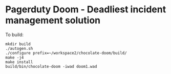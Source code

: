 # Pagerduty Doom - Deadliest incident management solution

To build:
```
mkdir build
./autogen.sh
./configure prefix=~/workspace2/chocolate-doom/build/
make -j4
make install
build/bin/chocolate-doom -iwad doom1.wad
```
